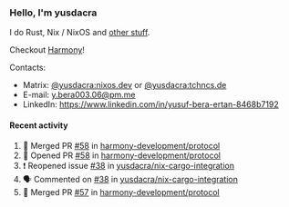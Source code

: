 ### Hello, I'm yusdacra

I do Rust, Nix / NixOS and [other stuff](https://yusdacra.gitlab.io/about).

Checkout [Harmony](https://github.com/harmony-development)!

Contacts:
- Matrix: [@yusdacra:nixos.dev](https://matrix.to/#/@yusdacra:nixos.dev) or [@yusdacra:tchncs.de](https://matrix.to/#/@yusdacra:tchncs.de)
- E-mail: y.bera003.06@pm.me
- LinkedIn: https://www.linkedin.com/in/yusuf-bera-ertan-8468b7192

#### Recent activity

<!--START_SECTION:activity-->
1. 🎉 Merged PR [#58](https://github.com/harmony-development/protocol/pull/58) in [harmony-development/protocol](https://github.com/harmony-development/protocol)
2. 💪 Opened PR [#58](https://github.com/harmony-development/protocol/pull/58) in [harmony-development/protocol](https://github.com/harmony-development/protocol)
3. ❗️ Reopened issue [#38](https://github.com/yusdacra/nix-cargo-integration/issues/38) in [yusdacra/nix-cargo-integration](https://github.com/yusdacra/nix-cargo-integration)
4. 🗣 Commented on [#38](https://github.com/yusdacra/nix-cargo-integration/issues/38) in [yusdacra/nix-cargo-integration](https://github.com/yusdacra/nix-cargo-integration)
5. 🎉 Merged PR [#57](https://github.com/harmony-development/protocol/pull/57) in [harmony-development/protocol](https://github.com/harmony-development/protocol)
<!--END_SECTION:activity-->
